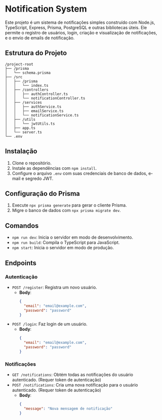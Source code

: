 # Notification System

Este projeto é um sistema de notificações simples construído com Node.js, TypeScript, Express, Prisma, PostgreSQL e outras bibliotecas úteis. Ele permite o registro de usuários, login, criação e visualização de notificações, e o envio de emails de notificação.

## Estrutura do Projeto

```
/project-root
├── /prisma
│   └── schema.prisma
├── /src
│   ├── /prisma
│   │   └── index.ts
│   ├── /controllers
│   │   ├── authController.ts
│   │   └── notificationController.ts
│   ├── /services
│   │   ├── authService.ts
│   │   ├── emailService.ts
│   │   └── notificationService.ts
│   ├── /utils
│   │   └── jwtUtils.ts
│   ├── app.ts
│   └── server.ts
└── .env
```

## Instalação

1. Clone o repositório.
2. Instale as dependências com `npm install`.
3. Configure o arquivo `.env` com suas credenciais de banco de dados, e-mail e segredo JWT.

## Configuração do Prisma

1. Execute `npx prisma generate` para gerar o cliente Prisma.
2. Migre o banco de dados com `npx prisma migrate dev`.

## Comandos

- `npm run dev`: Inicia o servidor em modo de desenvolvimento.
- `npm run build`: Compila o TypeScript para JavaScript.
- `npm start`: Inicia o servidor em modo de produção.

## Endpoints

### Autenticação

- `POST /register`: Registra um novo usuário.
  - **Body**:
    ```json
    {
      "email": "email@example.com",
      "password": "password"
    }
    ```
- `POST /login`: Faz login de um usuário.
  - **Body**:
    ```json
    {
      "email": "email@example.com",
      "password": "password"
    }
    ```

### Notificações

- `GET /notifications`: Obtém todas as notificações do usuário autenticado. (Requer token de autenticação)
- `POST /notifications`: Cria uma nova notificação para o usuário autenticado. (Requer token de autenticação)
  - **Body**:
    ```json
    {
      "message": "Nova mensagem de notificação"
    }
    ```
